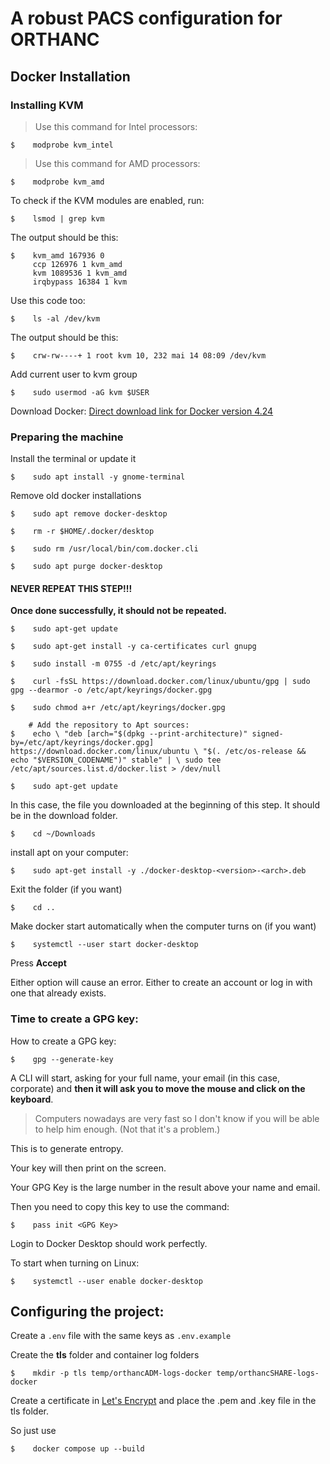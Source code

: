 # A robust PACS configuration for ORTHANC

## Docker Installation

### Installing KVM

> Use this command for Intel processors:
```shell
$    modprobe kvm_intel
```
> Use this command for AMD processors:
```shell
$    modprobe kvm_amd
```

To check if the KVM modules are enabled, run:
```shell
$    lsmod | grep kvm
```

The output should be this:
```shell
$    kvm_amd 167936 0
     ccp 126976 1 kvm_amd
     kvm 1089536 1 kvm_amd
     irqbypass 16384 1 kvm
```

Use this code too:
```shell
$    ls -al /dev/kvm
```

The output should be this:
```shell
$    crw-rw----+ 1 root kvm 10, 232 mai 14 08:09 /dev/kvm
```

Add current user to kvm group
```shell
$    sudo usermod -aG kvm $USER
```

Download Docker:
[Direct download link for Docker version 4.24](https://desktop.docker.com/linux/main/amd64/docker-desktop-4.24.0-amd64.deb?utm_source=docker&utm_medium=webreferral&utm_campaign=docs-driven-download-linux-amd64&gl=1*1nbuhdq*_ga*MTU5MDg5Mjg5My4xNjk2NjEyNjE5*_ga_XJWPQMJYHQ*MTY5NjYxNzEwNC4yLjEuMTY5NjYxNzc5Ni42MC4wLjA)

### Preparing the machine
Install the terminal or update it
```shell
$    sudo apt install -y gnome-terminal
```

Remove old docker installations
```shell
$    sudo apt remove docker-desktop

$    rm -r $HOME/.docker/desktop

$    sudo rm /usr/local/bin/com.docker.cli

$    sudo apt purge docker-desktop
```

#### NEVER REPEAT THIS STEP!!!
**Once done successfully, it should not be repeated.**
```shell
$    sudo apt-get update

$    sudo apt-get install -y ca-certificates curl gnupg

$    sudo install -m 0755 -d /etc/apt/keyrings

$    curl -fsSL https://download.docker.com/linux/ubuntu/gpg | sudo gpg --dearmor -o /etc/apt/keyrings/docker.gpg

$    sudo chmod a+r /etc/apt/keyrings/docker.gpg

    # Add the repository to Apt sources:
$    echo \ "deb [arch="$(dpkg --print-architecture)" signed-by=/etc/apt/keyrings/docker.gpg] https://download.docker.com/linux/ubuntu \ "$(. /etc/os-release && echo "$VERSION_CODENAME")" stable" | \ sudo tee /etc/apt/sources.list.d/docker.list > /dev/null

$    sudo apt-get update
```

In this case, the file you downloaded at the beginning of this step.
It should be in the download folder.

```shell
$    cd ~/Downloads
```

install apt on your computer:
```shell
$    sudo apt-get install -y ./docker-desktop-<version>-<arch>.deb
```

Exit the folder (if you want)
```shell
$    cd ..
```

Make docker start automatically when the computer turns on (if you want)
```shell
$    systemctl --user start docker-desktop
```

Press **Accept**

Either option will cause an error.
Either to create an account or log in with one that already exists.

### Time to create a GPG key:

How to create a GPG key:

```shell
$    gpg --generate-key
```

A CLI will start, asking for your full name, your email (in this case, corporate) and **then it will ask you to move the mouse and click on the keyboard**.

> Computers nowadays are very fast so I don't know if you will be able to help him enough. (Not that it's a problem.)

This is to generate entropy.

Your key will then print on the screen.

Your GPG Key is the large number in the result above your name and email.

Then you need to copy this key to use the command:

```shell
$    pass init <GPG Key>
```

Login to Docker Desktop should work perfectly.

To start when turning on Linux:
```shell
$    systemctl --user enable docker-desktop
```

## Configuring the project:

Create a `.env` file with the same keys as `.env.example`

Create the **tls** folder and container log folders
```shell
$    mkdir -p tls temp/orthancADM-logs-docker temp/orthancSHARE-logs-docker
```

Create a certificate in [Let's Encrypt](https://letsencrypt.org/) and place the .pem and .key file in the tls folder.

So just use 

```shell
$    docker compose up --build
```